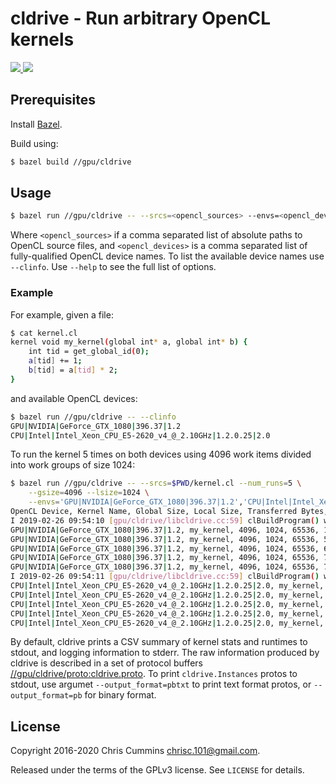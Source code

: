 # cldrive - Run arbitrary OpenCL kernels

<!-- Better code -->
<a href="https://bettercodehub.com/results/ChrisCummins/cldrive">
  <img src="https://bettercodehub.com/edge/badge/ChrisCummins/cldrive?branch=master">
</a>
<!-- License -->
<a href="https://www.gnu.org/licenses/gpl-3.0.en.html" target="_blank">
  <img src="https://img.shields.io/badge/license-GNU%20GPL%20v3-blue.svg?style=flat">
</a>


## Prerequisites

Install [Bazel](https://docs.bazel.build/versions/master/install.html).

Build using:

```sh
$ bazel build //gpu/cldrive
```

## Usage

```sh
$ bazel run //gpu/cldrive -- --srcs=<opencl_sources> --envs=<opencl_devices>
```

Where `<opencl_sources>` if a comma separated list of absolute paths to OpenCL
source files, and `<opencl_devices>` is a comma separated list of
fully-qualified OpenCL device names. To list the available device names use
`--clinfo`. Use `--help` to see the full list of options.

### Example

For example, given a file:

```sh
$ cat kernel.cl
kernel void my_kernel(global int* a, global int* b) {
    int tid = get_global_id(0);
    a[tid] += 1;
    b[tid] = a[tid] * 2;
}
```

and available OpenCL devices:

```sh
$ bazel run //gpu/cldrive -- --clinfo
GPU|NVIDIA|GeForce_GTX_1080|396.37|1.2
CPU|Intel|Intel_Xeon_CPU_E5-2620_v4_@_2.10GHz|1.2.0.25|2.0
```

To run the kernel 5 times on both devices using 4096 work items divided into
work groups of size 1024:

```sh
$ bazel run //gpu/cldrive -- --srcs=$PWD/kernel.cl --num_runs=5 \
    --gsize=4096 --lsize=1024 \
    --envs='GPU|NVIDIA|GeForce_GTX_1080|396.37|1.2','CPU|Intel|Intel_Xeon_CPU_E5-2620_v4_@_2.10GHz|1.2.0.25|2.0'
OpenCL Device, Kernel Name, Global Size, Local Size, Transferred Bytes, Runtime (ns)
I 2019-02-26 09:54:10 [gpu/cldrive/libcldrive.cc:59] clBuildProgram() with options '-cl-kernel-arg-info' completed in 1851 ms
GPU|NVIDIA|GeForce_GTX_1080|396.37|1.2, my_kernel, 4096, 1024, 65536, 113344
GPU|NVIDIA|GeForce_GTX_1080|396.37|1.2, my_kernel, 4096, 1024, 65536, 57984
GPU|NVIDIA|GeForce_GTX_1080|396.37|1.2, my_kernel, 4096, 1024, 65536, 64096
GPU|NVIDIA|GeForce_GTX_1080|396.37|1.2, my_kernel, 4096, 1024, 65536, 73696
GPU|NVIDIA|GeForce_GTX_1080|396.37|1.2, my_kernel, 4096, 1024, 65536, 73632
I 2019-02-26 09:54:11 [gpu/cldrive/libcldrive.cc:59] clBuildProgram() with options '-cl-kernel-arg-info' completed in 76 ms
CPU|Intel|Intel_Xeon_CPU_E5-2620_v4_@_2.10GHz|1.2.0.25|2.0, my_kernel, 4096, 1024, 65536, 105440
CPU|Intel|Intel_Xeon_CPU_E5-2620_v4_@_2.10GHz|1.2.0.25|2.0, my_kernel, 4096, 1024, 65536, 55936
CPU|Intel|Intel_Xeon_CPU_E5-2620_v4_@_2.10GHz|1.2.0.25|2.0, my_kernel, 4096, 1024, 65536, 63296
CPU|Intel|Intel_Xeon_CPU_E5-2620_v4_@_2.10GHz|1.2.0.25|2.0, my_kernel, 4096, 1024, 65536, 56192
CPU|Intel|Intel_Xeon_CPU_E5-2620_v4_@_2.10GHz|1.2.0.25|2.0, my_kernel, 4096, 1024, 65536, 55680
```

By default, cldrive prints a CSV summary of kernel stats and runtimes to
stdout, and logging information to stderr. The raw information produced by
cldrive is described in a set of protocol buffers
[//gpu/cldrive/proto:cldrive.proto](/gpu/cldrive/proto/cldrive.proto). To print
`cldrive.Instances` protos to stdout, use argumet `--output_format=pbtxt`
to print text format protos, or `--output_format=pb` for binary format.


## License

Copyright 2016-2020 Chris Cummins <chrisc.101@gmail.com>.

Released under the terms of the GPLv3 license. See `LICENSE` for details.
